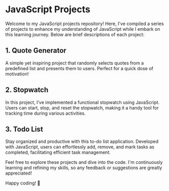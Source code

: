 
<h1>JavaScript Projects</h1>
Welcome to my JavaScript projects repository! Here, I've compiled a series of projects to enhance my understanding of JavaScript while I embark on this learning journey. Below are brief descriptions of each project:

<h2>1. Quote Generator</h2>
A simple yet inspiring project that randomly selects quotes from a predefined list and presents them to users. Perfect for a quick dose of motivation!

<h2>2. Stopwatch</h2>
In this project, I've implemented a functional stopwatch using JavaScript. Users can start, stop, and reset the stopwatch, making it a handy tool for tracking time during various activities.

<h2>3. Todo List</h2>
Stay organized and productive with this to-do list application. Developed with JavaScript, users can effortlessly add, remove, and mark tasks as completed, facilitating efficient task management.

Feel free to explore these projects and dive into the code. I'm continuously learning and refining my skills, so any feedback or suggestions are greatly appreciated!

Happy coding! 🚀
